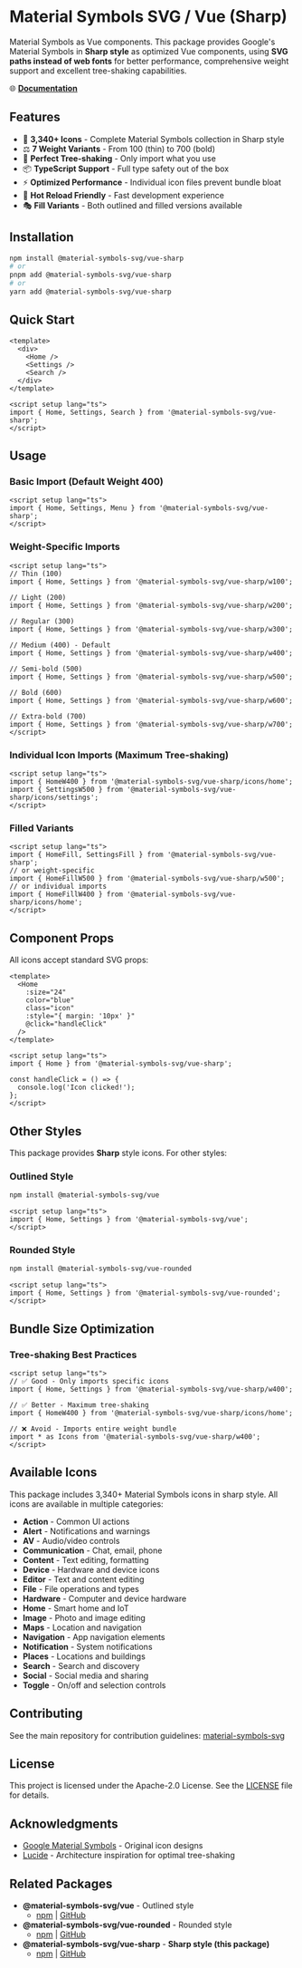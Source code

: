 # Material Symbols SVG / Vue (Sharp)

Material Symbols as Vue components. This package provides Google's Material Symbols in **Sharp style** as optimized Vue components, using **SVG paths instead of web fonts** for better performance, comprehensive weight support and excellent tree-shaking capabilities.

🌐 **[Documentation](https://material-symbols-svg.com/)**

## Features

- 🎨 **3,340+ Icons** - Complete Material Symbols collection in Sharp style
- ⚖️ **7 Weight Variants** - From 100 (thin) to 700 (bold)
- 🌳 **Perfect Tree-shaking** - Only import what you use
- 📦 **TypeScript Support** - Full type safety out of the box
- ⚡ **Optimized Performance** - Individual icon files prevent bundle bloat
- 🔄 **Hot Reload Friendly** - Fast development experience
- 🎭 **Fill Variants** - Both outlined and filled versions available

## Installation

```bash
npm install @material-symbols-svg/vue-sharp
# or
pnpm add @material-symbols-svg/vue-sharp
# or
yarn add @material-symbols-svg/vue-sharp
```

## Quick Start

```vue
<template>
  <div>
    <Home />
    <Settings />
    <Search />
  </div>
</template>

<script setup lang="ts">
import { Home, Settings, Search } from '@material-symbols-svg/vue-sharp';
</script>
```

## Usage

### Basic Import (Default Weight 400)

```vue
<script setup lang="ts">
import { Home, Settings, Menu } from '@material-symbols-svg/vue-sharp';
</script>
```

### Weight-Specific Imports

```vue
<script setup lang="ts">
// Thin (100)
import { Home, Settings } from '@material-symbols-svg/vue-sharp/w100';

// Light (200)
import { Home, Settings } from '@material-symbols-svg/vue-sharp/w200';

// Regular (300)
import { Home, Settings } from '@material-symbols-svg/vue-sharp/w300';

// Medium (400) - Default
import { Home, Settings } from '@material-symbols-svg/vue-sharp/w400';

// Semi-bold (500)
import { Home, Settings } from '@material-symbols-svg/vue-sharp/w500';

// Bold (600)
import { Home, Settings } from '@material-symbols-svg/vue-sharp/w600';

// Extra-bold (700)
import { Home, Settings } from '@material-symbols-svg/vue-sharp/w700';
</script>
```

### Individual Icon Imports (Maximum Tree-shaking)

```vue
<script setup lang="ts">
import { HomeW400 } from '@material-symbols-svg/vue-sharp/icons/home';
import { SettingsW500 } from '@material-symbols-svg/vue-sharp/icons/settings';
</script>
```

### Filled Variants

```vue
<script setup lang="ts">
import { HomeFill, SettingsFill } from '@material-symbols-svg/vue-sharp';
// or weight-specific
import { HomeFillW500 } from '@material-symbols-svg/vue-sharp/w500';
// or individual imports
import { HomeFillW400 } from '@material-symbols-svg/vue-sharp/icons/home';
</script>
```

## Component Props

All icons accept standard SVG props:

```vue
<template>
  <Home 
    :size="24"
    color="blue"
    class="icon"
    :style="{ margin: '10px' }"
    @click="handleClick"
  />
</template>

<script setup lang="ts">
import { Home } from '@material-symbols-svg/vue-sharp';

const handleClick = () => {
  console.log('Icon clicked!');
};
</script>
```

## Other Styles

This package provides **Sharp** style icons. For other styles:

### Outlined Style
```bash
npm install @material-symbols-svg/vue
```

```vue
<script setup lang="ts">
import { Home, Settings } from '@material-symbols-svg/vue';
</script>
```

### Rounded Style
```bash
npm install @material-symbols-svg/vue-rounded
```

```vue
<script setup lang="ts">
import { Home, Settings } from '@material-symbols-svg/vue-rounded';
</script>
```

## Bundle Size Optimization

### Tree-shaking Best Practices

```vue
<script setup lang="ts">
// ✅ Good - Only imports specific icons
import { Home, Settings } from '@material-symbols-svg/vue-sharp/w400';

// ✅ Better - Maximum tree-shaking
import { HomeW400 } from '@material-symbols-svg/vue-sharp/icons/home';

// ❌ Avoid - Imports entire weight bundle
import * as Icons from '@material-symbols-svg/vue-sharp/w400';
</script>
```

## Available Icons

This package includes 3,340+ Material Symbols icons in sharp style. All icons are available in multiple categories:

- **Action** - Common UI actions
- **Alert** - Notifications and warnings  
- **AV** - Audio/video controls
- **Communication** - Chat, email, phone
- **Content** - Text editing, formatting
- **Device** - Hardware and device icons
- **Editor** - Text and content editing
- **File** - File operations and types
- **Hardware** - Computer and device hardware
- **Home** - Smart home and IoT
- **Image** - Photo and image editing
- **Maps** - Location and navigation
- **Navigation** - App navigation elements
- **Notification** - System notifications
- **Places** - Locations and buildings
- **Search** - Search and discovery
- **Social** - Social media and sharing
- **Toggle** - On/off and selection controls

## Contributing

See the main repository for contribution guidelines: [material-symbols-svg](https://github.com/k-s-h-r/material-symbols-svg)

## License

This project is licensed under the Apache-2.0 License. See the [LICENSE](../../LICENSE) file for details.

## Acknowledgments

- [Google Material Symbols](https://fonts.google.com/icons) - Original icon designs
- [Lucide](https://lucide.dev/) - Architecture inspiration for optimal tree-shaking

## Related Packages

- **@material-symbols-svg/vue** - Outlined style
  - [npm](https://www.npmjs.com/package/@material-symbols-svg/vue) | [GitHub](../vue)
- **@material-symbols-svg/vue-rounded** - Rounded style
  - [npm](https://www.npmjs.com/package/@material-symbols-svg/vue-rounded) | [GitHub](../vue-rounded)
- **@material-symbols-svg/vue-sharp** - **Sharp style (this package)**
  - [npm](https://www.npmjs.com/package/@material-symbols-svg/vue-sharp) | [GitHub](../vue-sharp)